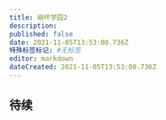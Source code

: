 ```yaml
---
title: 崩坏学园2
description:
published: false
date: 2021-11-05T13:53:00.736Z
特殊标签标记: #无标签
editor: markdown
dateCreated: 2021-11-05T13:53:00.736Z
---
```


## 待续


